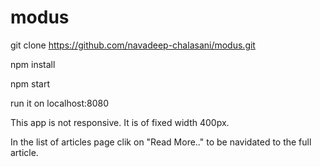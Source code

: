 # modus
git clone https://github.com/navadeep-chalasani/modus.git

npm install

npm start

run it on localhost:8080


This app is not responsive. It is of fixed width 400px.

In the list of articles page clik on "Read More.." to be navidated to the full article.
